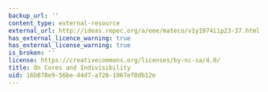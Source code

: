 ```yaml
---
backup_url: ''
content_type: external-resource
external_url: http://ideas.repec.org/a/eee/mateco/v1y1974i1p23-37.html
has_external_licence_warning: true
has_external_license_warning: true
is_broken: ''
license: https://creativecommons.org/licenses/by-nc-sa/4.0/
title: On Cores and Indivisibility
uid: 16b078e9-56be-44d7-a726-1967ef0db12e
---
```


